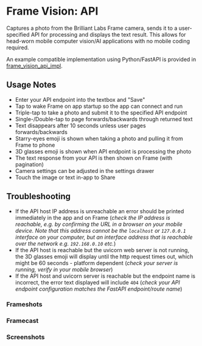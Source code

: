 # Frame Vision: API

Captures a photo from the Brilliant Labs Frame camera, sends it to a user-specified API for processing and displays the text result. This allows for head-worn mobile computer vision/AI applications with no mobile coding required.

An example compatible implementation using Python/FastAPI is provided in [frame_vision_api_impl](https://github.com/CitizenOneX/frame_vision_api_impl).

## Usage Notes
* Enter your API endpoint into the textbox and "Save"
* Tap to wake Frame on app startup so the app can connect and run
* Triple-tap to take a photo and submit it to the specified API endpoint
* Single-/Double-tap to page forwards/backwards through returned text
* Text disappears after 10 seconds unless user pages forwards/backwards
* Starry-eyes emoji is shown when taking a photo and pulling it from Frame to phone
* 3D glasses emoji is shown when API endpoint is processing the photo
* The text response from your API is then shown on Frame (with pagination)
* Camera settings can be adjusted in the settings drawer
* Touch the image or text in-app to Share

## Troubleshooting
* If the API host IP address is unreachable an error should be printed immediately in the app and on Frame (_check the IP address is reachable, e.g. by confirming the URL in a browser on your mobile device. Note that this address cannot be the `localhost` or `127.0.0.1` interface on your computer, but an interface address that is reachable over the network e.g. `192.168.0.10` etc._)
* If the API host is reachable but the uvicorn web server is not running, the 3D glasses emoji will display until the http request times out, which might be 60 seconds - platform dependent (_check your server is running, verify in your mobile browser_)
* If the API host and uvicorn server is reachable but the endpoint name is incorrect, the error text displayed will include `404` (_check your API endpoint configuration matches the FastAPI endpoint/route name_)

### Frameshots

### Framecast

### Screenshots

